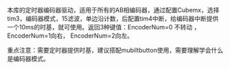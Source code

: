​		本库的定时器编码器驱动，适用于所有的AB相编码器，通过配置Cubemx，选择tim3，编码器模式，15滤波，单边沿计数，后配置tim4中断，给编码器中断提供一个10ms的时基，就可使用。返回3种键值：EncoderNum=0 不转动 ，  EncoderNum=1向右，  EncoderNum=2向左。

​		重点注意：需要定时器提供时基，建议搭配mubiltbutton使用，需要理解学会什么是编码器模式。